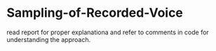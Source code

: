 # Sampling-of-Recorded-Voice

read report for proper explanationa and refer to comments in code for understanding the approach.
